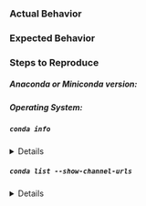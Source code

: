 <!--
Thanks for opening an issue! Please fill out the following template in full.

A few things to keep in mind:

- This issue tracker is for issues with installing Anaconda or Miniconda or
with packages built by Anaconda, Inc. like Anaconda Navigator. It is also a
place to request packages or other enhancements of the Anaconda Distribution.

- Anaconda Community Code of Conduct: https://www.anaconda.com/community-code-of-conduct/

- For conda issues, you should open an issue at https://github.com/conda/conda/issues
- For conda-build issues, you should open an issue at https://github.com/conda/conda-build
- For an issue with a particular conda-forge package, you should open an issue
on the corresponding feedstock: https://github.com/conda-forge
-->

### Actual Behavior

<!-- What actually happens? -->



### Expected Behavior

<!-- What do you think should happen? -->



### Steps to Reproduce

<!-- What steps will reproduce the issue? -->



##### Anaconda or Miniconda version:

<!--
This is the version number in the filename of the package you downloaded,
NOT your Python version, Anaconda navigator version or Conda version.
-->

##### Operating System:

##### `conda info`
<!-- Paste the output of 'conda info' between the two sets of backticks (```) below -->

<details>

```
PASTE OUTPUT HERE:

```

</details>

##### `conda list --show-channel-urls`
<!-- Paste the output of 'conda list --show-channel-urls' between the two sets of backticks (```) below -->

<details>

```
PASTE OUTPUT HERE:

```

</details>
